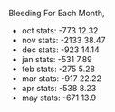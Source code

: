 Bleeding For Each Month,


* oct stats: -773
  12.32
* nov stats: -2133
  38.47
*  dec stats: -923
  14.14
*  jan stats: -531
  7.89
* feb stats: -275
  5.28
* mar stats: -917
  22.22
* apr stats: -538
  8.23
* may stats: -671
  13.9
